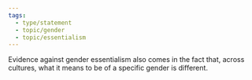 ```yaml
---
tags: 
  - type/statement
  - topic/gender
  - topic/essentialism
---
```

Evidence against gender essentialism also comes in the fact that, across cultures, what it means to be of a specific gender is different.